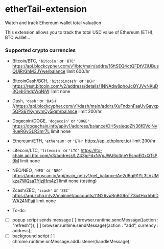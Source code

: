# etherTail-extension
Watch and track Ethereum wallet total valuation

This extension allows you to track the total USD value of Ethereum (ETH), BTC wallet...

### Supported crypto currencies

* Bitcoin/BTC, `'bitcoin'` or `'BTC'`
https://api.blockcypher.com/v1/btc/main/addrs/16ftSEQ4ctQFDtVZiUBusQUjRrGhM3JYwe/balance
 limit 600/hr

* BitcoinCash/BCH, `'bitcoincash'` or `'BCH'`
https://rest.bitcoin.com/v2/address/details/1NNAdw8phoJcQYJVvNKuD3QebGhdpWqNiW
limit none

* Dash, `'dash'` or `'DASH'`
 //https://api.blockcypher.com/v1/dash/main/addrs/XuFndxnFaaUvGavxp5QPS6YKymvmCy5iqm/balance
 limit 200/hr

* Dogecoin/DOGE, `'dogecoin'` or `'DOGE'`
https://dogechain.info/api/v1/address/balance/DH5yaieqoZN36fDVciNyRueRGvGLR3mr7L
  limit none

* Ethereum/ETH, `'ethereum'` or `'ETH'`
https://api.ethplorer.io/
  limit 200/hr

* Litecoin/LTC, `'litecoin'` or `'LTC'`
https://ltc-chain.api.btc.com/v3/address/LZ43jcFdxNVpJWJ6o3neYEsnqEGxQTsP9M
  limit none

* NEO/NEO, `'NEO'` or `'NEO'`
https://api.neoscan.io/api/main_net/v1/get_balance/Ae2d6qj91YL3LVUMkza7WQsaTYjzjHm4z1
  limit none (testing)

* Zcash/ZEC, `'zcash'` or `'ZEC'`
https://api.zcha.in/v2/mainnet/accounts/t1N26vuBpBG9oTZ3ixtHxrhbhDWA24NPaji
  limit none

* To-do:

 * [ ] popup script sends message
 [ ] browser.runtime.sendMessage({action : "refresh"});
 [ ] browser.runtime.sendMessage({action : "add", currency : address};
* [ ] background script
  [ ] chrome.runtime.onMessage.addListener(handleMessage);
